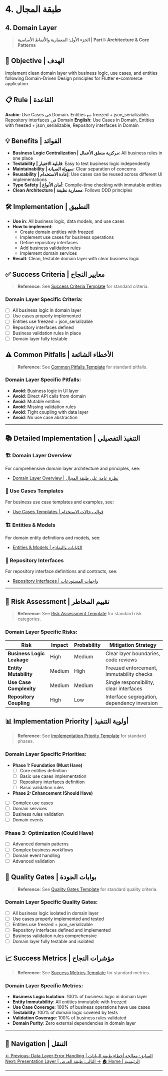 # 4. طبقة المجال

## 4. Domain Layer

> **الجزء الأول: المعمارية والأنماط الأساسية | Part I: Architecture & Core Patterns**

## 🎯 **Objective | الهدف**

Implement clean domain layer with business logic, use cases, and entities following Domain-Driven Design principles for Flutter e-commerce application.

## 📋 **Rule | القاعدة**

**Arabic**: Use Cases في Domain، Entities مع freezed + json_serializable، Repository interfaces في Domain
**English**: Use Cases in Domain, Entities with freezed + json_serializable, Repository interfaces in Domain

## 💡 **Benefits | الفوائد**

- **Business Logic Centralization | مركزية منطق الأعمال**: All business rules in one place
- **Testability | قابلية الاختبار**: Easy to test business logic independently
- **Maintainability | سهولة الصيانة**: Clear separation of concerns
- **Reusability | إعادة الاستخدام**: Use cases can be reused across different UI implementations
- **Type Safety | أمان الأنواع**: Compile-time checking with immutable entities
- **Clean Architecture | معمارية نظيفة**: Follows DDD principles

## 🛠️ **Implementation | التطبيق**

- **Use in**: All business logic, data models, and use cases
- **How to implement**:
  - Create domain entities with freezed
  - Implement use cases for business operations
  - Define repository interfaces
  - Add business validation rules
  - Implement domain services
- **Result**: Clean, testable domain layer with clear business logic

## ✅ **Success Criteria | معايير النجاح**

> **Reference**: See [Success Criteria Template](../../00-Templates/06_Success_Criteria_Template.md) for standard criteria.

### **Domain Layer Specific Criteria:**

- [ ] All business logic in domain layer
- [ ] Use cases properly implemented
- [ ] Entities use freezed + json_serializable
- [ ] Repository interfaces defined
- [ ] Business validation rules in place
- [ ] Domain layer fully testable

## ⚠️ **Common Pitfalls | الأخطاء الشائعة**

> **Reference**: See [Common Pitfalls Template](../../00-Templates/05_Common_Pitfalls_Template.md) for standard pitfalls.

### **Domain Layer Specific Pitfalls:**

- **Avoid**: Business logic in UI layer
- **Avoid**: Direct API calls from domain
- **Avoid**: Mutable entities
- **Avoid**: Missing validation rules
- **Avoid**: Tight coupling with data layer
- **Avoid**: No use case abstraction

---

## 📚 **Detailed Implementation | التنفيذ التفصيلي**

### **🏗️ Domain Layer Overview**

For comprehensive domain layer architecture and principles, see:

- [Domain Layer Overview | نظرة عامة على طبقة المجال](04-Domain-Layer/04_Domain_Layer_Overview.md)

### **🎯 Use Cases Templates**

For business use case templates and examples, see:

- [Use Cases Templates | قوالب حالات الاستخدام](04-Domain-Layer/04_Use_Cases_Templates.md)

### **🏗️ Entities & Models**

For domain entity definitions and models, see:

- [Entities &amp; Models | الكيانات والنماذج](04-Domain-Layer/04_Entities_Models.md)

### **🏪 Repository Interfaces**

For repository interface definitions and contracts, see:

- [Repository Interfaces | واجهات المستودعات](04-Domain-Layer/04_Repository_Interfaces.md)

---

## 🚨 **Risk Assessment | تقييم المخاطر**

> **Reference**: See [Risk Assessment Template](../../00-Templates/01_Risk_Assessment_Template.md) for standard risk categories.

### **Domain Layer Specific Risks:**

| Risk                             | Impact | Probability | Mitigation Strategy                         |
| -------------------------------- | ------ | ----------- | ------------------------------------------- |
| **Business Logic Leakage** | High   | Medium      | Clear layer boundaries, code reviews        |
| **Entity Mutability**      | Medium | High        | Freezed enforcement, immutability checks    |
| **Use Case Complexity**    | Medium | Medium      | Single responsibility, clear interfaces     |
| **Repository Coupling**    | High   | Low         | Interface segregation, dependency inversion |

## 📊 **Implementation Priority | أولوية التنفيذ**

> **Reference**: See [Implementation Priority Template](../../00-Templates/02_Implementation_Priority_Template.md) for standard phases.

### **Domain Layer Specific Priorities:**
- **Phase 1: Foundation (Must Have)**
  - [ ] Core entities definition
  - [ ] Basic use cases implementation
  - [ ] Repository interfaces definition
  - [ ] Basic validation rules
- **Phase 2: Enhancement (Should Have)**

- [ ] Complex use cases
- [ ] Domain services
- [ ] Business rules validation
- [ ] Domain events

### **Phase 3: Optimization (Could Have)**

- [ ] Advanced domain patterns
- [ ] Complex business workflows
- [ ] Domain event handling
- [ ] Advanced validation

## 🚪 **Quality Gates | بوابات الجودة**

> **Reference**: See [Quality Gates Template](../../00-Templates/03_Quality_Gates_Template.md) for standard quality criteria.

### **Domain Layer Specific Quality Gates:**

- [ ] All business logic isolated in domain layer
- [ ] Use cases properly implemented and tested
- [ ] Entities use freezed + json_serializable
- [ ] Repository interfaces defined and implemented
- [ ] Business validation rules comprehensive
- [ ] Domain layer fully testable and isolated

## 📈 **Success Metrics | مؤشرات النجاح**

> **Reference**: See [Success Metrics Template](../../00-Templates/04_Success_Metrics_Template.md) for standard metrics.

### **Domain Layer Specific Metrics:**

- **Business Logic Isolation**: 100% of business logic in domain layer
- **Entity Immutability**: All entities immutable with freezed
- **Use Case Coverage**: 100% of business operations have use cases
- **Testability**: 100% of domain logic covered by tests
- **Validation Coverage**: 100% of business rules validated
- **Domain Purity**: Zero external dependencies in domain layer

---

## 🔗 **Navigation | التنقل**

[← Previous: Data Layer Error Handling | السابق: معالجة أخطاء طبقة البيانات](03_Data_Layer_Error_Handling.md)
[Next: Presentation Layer | التالي: طبقة العرض →](05_Presentation_Layer.md)
[🏠 Home | الرئيسية](../../index.html)

---
